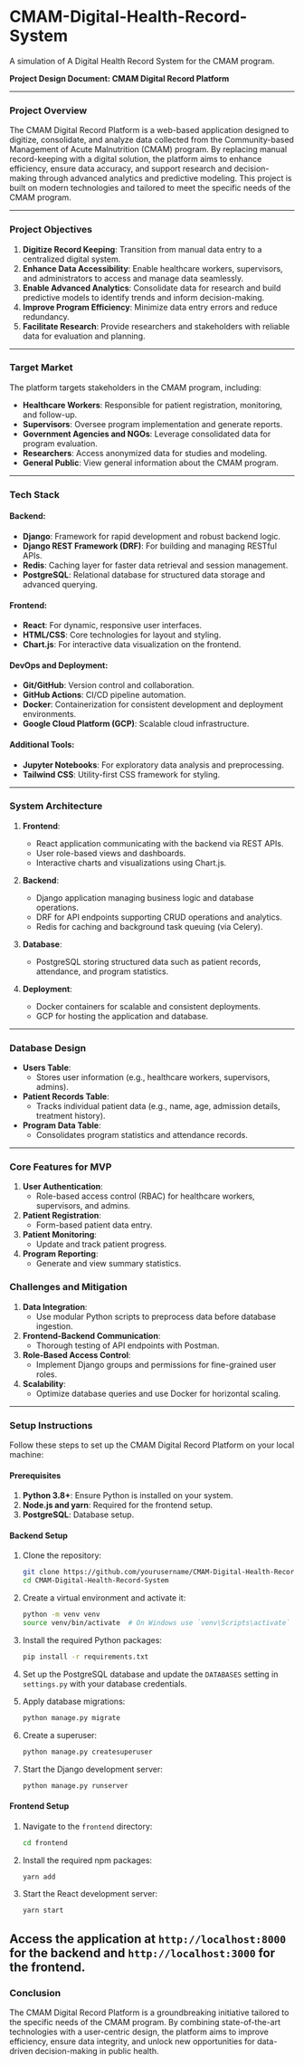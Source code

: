# CMAM-Digital-Health-Record-System
A simulation of A Digital Health Record System for the CMAM program.

**Project Design Document: CMAM Digital Record Platform**

---

### **Project Overview**
The CMAM Digital Record Platform is a web-based application designed to digitize, consolidate, and analyze data collected from the Community-based Management of Acute Malnutrition (CMAM) program. By replacing manual record-keeping with a digital solution, the platform aims to enhance efficiency, ensure data accuracy, and support research and decision-making through advanced analytics and predictive modeling. This project is built on modern technologies and tailored to meet the specific needs of the CMAM program.

---

### **Project Objectives**
1. **Digitize Record Keeping**: Transition from manual data entry to a centralized digital system.
2. **Enhance Data Accessibility**: Enable healthcare workers, supervisors, and administrators to access and manage data seamlessly.
3. **Enable Advanced Analytics**: Consolidate data for research and build predictive models to identify trends and inform decision-making.
4. **Improve Program Efficiency**: Minimize data entry errors and reduce redundancy.
5. **Facilitate Research**: Provide researchers and stakeholders with reliable data for evaluation and planning.

---

### **Target Market**
The platform targets stakeholders in the CMAM program, including:
- **Healthcare Workers**: Responsible for patient registration, monitoring, and follow-up.
- **Supervisors**: Oversee program implementation and generate reports.
- **Government Agencies and NGOs**: Leverage consolidated data for program evaluation.
- **Researchers**: Access anonymized data for studies and modeling.
- **General Public**: View general information about the CMAM program.

---

### **Tech Stack**
#### **Backend**:
- **Django**: Framework for rapid development and robust backend logic.
- **Django REST Framework (DRF)**: For building and managing RESTful APIs.
- **Redis**: Caching layer for faster data retrieval and session management.
- **PostgreSQL**: Relational database for structured data storage and advanced querying.

#### **Frontend**:
- **React**: For dynamic, responsive user interfaces.
- **HTML/CSS**: Core technologies for layout and styling.
- **Chart.js**: For interactive data visualization on the frontend.

#### **DevOps and Deployment**:
- **Git/GitHub**: Version control and collaboration.
- **GitHub Actions**: CI/CD pipeline automation.
- **Docker**: Containerization for consistent development and deployment environments.
- **Google Cloud Platform (GCP)**: Scalable cloud infrastructure.

#### **Additional Tools**:
- **Jupyter Notebooks**: For exploratory data analysis and preprocessing.
- **Tailwind CSS**: Utility-first CSS framework for styling.

---

### **System Architecture**
1. **Frontend**:
   - React application communicating with the backend via REST APIs.
   - User role-based views and dashboards.
   - Interactive charts and visualizations using Chart.js.

2. **Backend**:
   - Django application managing business logic and database operations.
   - DRF for API endpoints supporting CRUD operations and analytics.
   - Redis for caching and background task queuing (via Celery).

3. **Database**:
   - PostgreSQL storing structured data such as patient records, attendance, and program statistics.

4. **Deployment**:
   - Docker containers for scalable and consistent deployments.
   - GCP for hosting the application and database.


---

### **Database Design**
- **Users Table**:
  - Stores user information (e.g., healthcare workers, supervisors, admins).
- **Patient Records Table**:
  - Tracks individual patient data (e.g., name, age, admission details, treatment history).
- **Program Data Table**:
  - Consolidates program statistics and attendance records.

---

### **Core Features for MVP**
1. **User Authentication**:
   - Role-based access control (RBAC) for healthcare workers, supervisors, and admins.
2. **Patient Registration**:
   - Form-based patient data entry.
3. **Patient Monitoring**:
   - Update and track patient progress.
4. **Program Reporting**:
   - Generate and view summary statistics.
  

### **Challenges and Mitigation**
1. **Data Integration**:
   - Use modular Python scripts to preprocess data before database ingestion.
2. **Frontend-Backend Communication**:
   - Thorough testing of API endpoints with Postman.
3. **Role-Based Access Control**:
   - Implement Django groups and permissions for fine-grained user roles.
4. **Scalability**:
   - Optimize database queries and use Docker for horizontal scaling.

---

### **Setup Instructions**

Follow these steps to set up the CMAM Digital Record Platform on your local machine:

#### **Prerequisites**
1. **Python 3.8+**: Ensure Python is installed on your system.
2. **Node.js and yarn**: Required for the frontend setup.
4. **PostgreSQL**: Database setup.

#### **Backend Setup**
1. Clone the repository:
   ```bash
   git clone https://github.com/yourusername/CMAM-Digital-Health-Record-System.git
   cd CMAM-Digital-Health-Record-System
   ```

2. Create a virtual environment and activate it:
   ```bash
   python -m venv venv
   source venv/bin/activate  # On Windows use `venv\Scripts\activate`
   ```

3. Install the required Python packages:
   ```bash
   pip install -r requirements.txt
   ```

4. Set up the PostgreSQL database and update the `DATABASES` setting in `settings.py` with your database credentials.

5. Apply database migrations:
   ```bash
   python manage.py migrate
   ```

6. Create a superuser:
   ```bash
   python manage.py createsuperuser
   ```

7. Start the Django development server:
   ```bash
   python manage.py runserver
   ```

#### **Frontend Setup**
1. Navigate to the `frontend` directory:
   ```bash
   cd frontend
   ```

2. Install the required npm packages:
   ```bash
   yarn add
   ```

3. Start the React development server:
   ```bash
   yarn start
   ```

Access the application at `http://localhost:8000` for the backend and `http://localhost:3000` for the frontend.
---
### **Conclusion**
The CMAM Digital Record Platform is a groundbreaking initiative tailored to the specific needs of the CMAM program. By combining state-of-the-art technologies with a user-centric design, the platform aims to improve efficiency, ensure data integrity, and unlock new opportunities for data-driven decision-making in public health.

